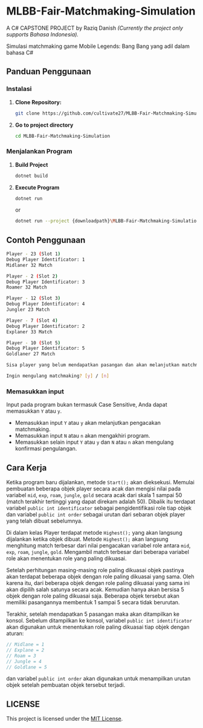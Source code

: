 # MLBB-Fair-Matchmaking-Simulation
A C# CAPSTONE PROJECT by Raziq Danish
_(Currently the project only supports Bahasa Indonesia)._

Simulasi matchmaking game Mobile Legends: Bang Bang yang adil dalam bahasa C#

## Panduan Penggunaan
### Instalasi
1. **Clone Repository:**
   ```bash
   git clone https://github.com/cultivate27/MLBB-Fair-Matchmaking-Simulation.git

2. **Go to project directory**
   ```bash
   cd MLBB-Fair-Matchmaking-Simulation

### Menjalankan Program
1. **Build Project**
   ```bash
   dotnet build

2. **Execute Program**
   ```bash
   dotnet run
   ```
   or

   ```bash
   dotnet run --project {downloadpath}\MLBB-Fair-Matchmaking-Simulation\Matchmaking\Matchmaking.csproj
   ```

## Contoh Penggunaan
   ```bash
   Player - 23 (Slot 1)
   Debug Player Identificator: 1
   Midlaner 32 Match

   Player - 2 (Slot 2)
   Debug Player Identificator: 3
   Roamer 32 Match
   
   Player - 12 (Slot 3)
   Debug Player Identificator: 4
   Jungler 23 Match
   
   Player - 7 (Slot 4)
   Debug Player Identificator: 2
   Explaner 33 Match
   
   Player - 10 (Slot 5)
   Debug Player Identificator: 5
   Goldlaner 27 Match
   
   Sisa player yang belum mendapatkan pasangan dan akan melanjutkan matchmaking: 18
   
   Ingin mengulang matchmaking? [y] / [n]
   ```

### Memasukkan input
Input pada program bukan termasuk Case Sensitive, Anda dapat memasukkan `Y` atau `y`.

- Memasukkan input `Y` atau `y` akan melanjutkan pengacakan matchmaking.
- Memasukkan input `N` atau `n` akan mengakhiri program.
- Memasukkan selain input `Y` atau `y` dan `N` atau `n` akan mengulang konfirmasi pengulangan.

## Cara Kerja
Ketika program baru dijalankan, metode `Start();` akan dieksekusi. Memulai pembuatan beberapa objek player secara acak dan mengisi nilai pada variabel `mid`, `exp`, `roam`, `jungle`, `gold` secara acak dari skala 1 sampai 50 (match terakhir tertinggi yang dapat direkam adalah 50). Dibalik itu terdapat variabel `public int identificator` sebagai pengidentifikasi role tiap objek dan variabel `public int order` sebagai urutan dari sebaran objek player yang telah dibuat sebelumnya.

Di dalam kelas Player terdapat metode `Highest();` yang akan langsung dijalankan ketika objek dibuat. Metode `Highest();` akan langsung menghitung match terbesar dari nilai pengacakan variabel role antara `mid`, `exp`, `roam`, `jungle`, `gold`. Mengambil match terbesar dari beberapa variabel role akan menentukan role yang paling dikuasai.

Setelah perhitungan masing-masing role paling dikuasai objek pastinya akan terdapat beberapa objek dengan role paling dikuasai yang sama. Oleh karena itu, dari beberapa objek dengan role paling dikuasai yang sama ini akan dipilih salah satunya secara acak. Kemudian hanya akan bersisa 5 objek dengan role paling dikuasai saja. Beberapa objek tersebut akan memiliki pasangannya membentuk 1 sampai 5 secara tidak berurutan.

Terakhir, setelah mendapatkan 5 pasangan maka akan ditampilkan ke konsol. Sebelum ditampilkan ke konsol, variabel `public int identificator` akan digunakan untuk menentukan role paling dikuasai tiap objek dengan aturan:

   ```csharp
   // Midlane = 1
   // Explane = 2
   // Roam = 3
   // Jungle = 4
   // Goldlane = 5
   ```

 dan variabel `public int order` akan digunakan untuk menampilkan urutan objek setelah pembuatan objek tersebut terjadi.

## LICENSE
This project is licensed under the [MIT License](LICENSE).
